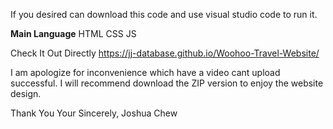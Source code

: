 If you desired can download this code and use visual studio code to run it. 

**Main Language**
HTML
CSS
JS

Check It Out Directly
https://jj-database.github.io/Woohoo-Travel-Website/

I am apologize for inconvenience which have a video cant upload successful. I will recommend download the ZIP version to enjoy the website design.

Thank You
Your Sincerely,
Joshua Chew
